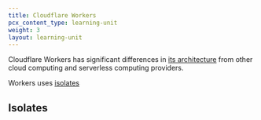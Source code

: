 ```yaml
---
title: Cloudflare Workers
pcx_content_type: learning-unit
weight: 3
layout: learning-unit
---
```


Cloudflare Workers has significant differences in [its architecture](/workers/how-workers-works) from other cloud computing and serverless computing providers.

Workers uses [isolates]()

## Isolates

## 